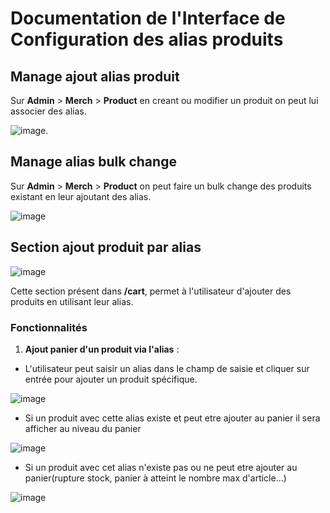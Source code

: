 # Documentation de l'Interface de Configuration des alias produits

## Manage ajout alias produit

Sur **Admin** > **Merch** > **Product** en creant ou modifier un produit on peut lui associer des alias.

![image](https://github.com/user-attachments/assets/119c1b28-3d89-4bab-9bf5-ad0314382456).

## Manage alias bulk change

Sur **Admin** > **Merch** > **Product** on peut faire un bulk change des produits existant en leur ajoutant des alias.

![image](https://github.com/user-attachments/assets/4a114f44-e8d0-415c-b42f-9af3a6c9a5d9)

## Section ajout produit par alias

![image](https://github.com/user-attachments/assets/75da838e-d59b-4a6c-ab3d-5dafe077546c)

Cette section présent dans **/cart**, permet à l'utilisateur d'ajouter des produits en utilisant leur alias.

### Fonctionnalités

1. **Ajout panier d'un produit via l'alias** :

- L'utilisateur peut saisir un alias dans le champ de saisie et cliquer sur entrée pour ajouter un produit spécifique.

![image](https://github.com/user-attachments/assets/55ec63df-c78b-4819-90ba-4fdb5bcf8cf0)

- Si un produit avec cette alias existe et peut etre ajouter au panier il sera afficher au niveau du panier

![image](https://github.com/user-attachments/assets/2a3729c7-d8d0-44a2-9f16-debcb2bfdcd2)

- Si un produit avec cet alias n'existe pas ou ne peut etre ajouter au panier(rupture stock, panier à atteint le nombre max d'article...)

![image](https://github.com/user-attachments/assets/e810b223-7d5f-4bd3-b3ba-2481dadec045)
